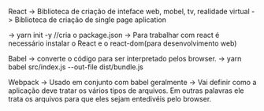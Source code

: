 React 
    -> Biblioteca de criação de inteface web, mobel, tv, realidade virtual
    -> Biblioteca de criação de single page aplication

-> yarn init -y //cria o package.json
-> Para trabalhar com react é necessário instalar o React e o react-dom(para desenvolvimento web)

Babel -> converte o código para ser interpretado pelos browser.
    -> yarn babel src/index.js --out-file dist/bundle.js


 Webpack
    -> Usado em conjunto com babel geralmente
    -> Vai   definir como a aplicação deve   tratar os vários tipos de arquivos.   Em  outras palavras ele trata os arquivos para que eles sejam entedivéis pelo browser.